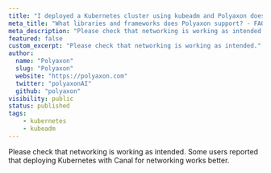 ```yaml
---
title: "I deployed a Kubernetes cluster using kubeadm and Polyaxon does not seem to work?"
meta_title: "What libraries and frameworks does Polyaxon support? - FAQ"
meta_description: "Please check that networking is working as intended in kubeadm."
featured: false
custom_excerpt: "Please check that networking is working as intended."
author:
  name: "Polyaxon"
  slug: "Polyaxon"
  website: "https://polyaxon.com"
  twitter: "polyaxonAI"
  github: "polyaxon"
visibility: public
status: published
tags:
    - kubernetes
    - kubeadm
---
```

Please check that networking is working as intended.
Some users reported that deploying Kubernetes with Canal for networking works better.
